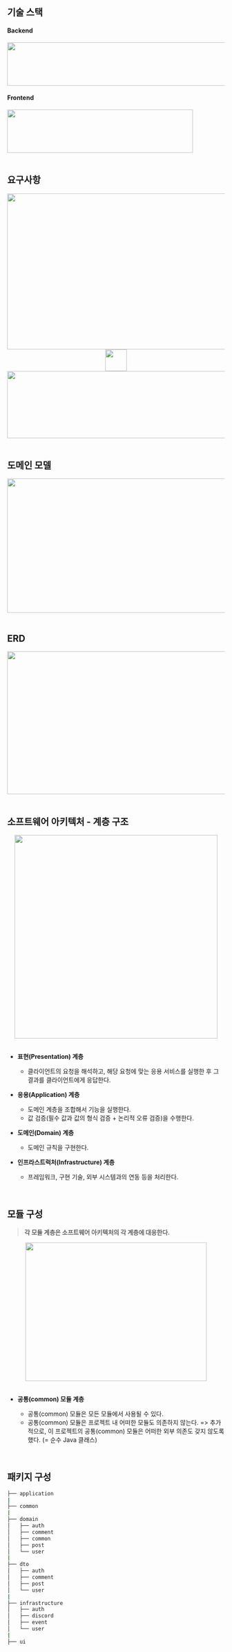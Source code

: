 ## 기술 스택
#### Backend
<img src="https://github.com/user-attachments/assets/2df0a4c8-23a7-4264-86e7-84015a9568f4" width="680" height="100">
    
#### Frontend
<img src="https://github.com/user-attachments/assets/c490fc2d-3ca2-4eaf-8ed8-f8637a3996b8" width="430" height="100">

<br>
<br>

## 요구사항
<div align="center">
    <img src="https://github.com/user-attachments/assets/45cb23aa-44c5-4d71-b276-9ee9390db4cb" width="1000" height="360">
</div>
<div align="center">
    <img src="https://github.com/user-attachments/assets/9bc54d08-b6b5-44c5-9700-c07131e5638f" width="50" height="50">
</div>
<div align="center">
    <img src="https://github.com/user-attachments/assets/c13d1b6c-1e1b-435b-b226-233971bd26c2" width="930" height="155">
</div>
<br>

## 도메인 모델
<div align="center">
    <img src="https://github.com/user-attachments/assets/8ffdc35d-47ac-49df-9c3d-df761ac53e18" width="1000" height="310">
</div>

<br>

## ERD
<div align="center">
    <img src="https://github.com/user-attachments/assets/a81ec53e-44f5-4974-82c5-dc33142fa570" width="600" height="330">
</div>

<br>

## 소프트웨어 아키텍처 - 계층 구조
<div align="center">
    <img src="https://github.com/user-attachments/assets/94f2049f-e07a-42b2-bc8a-102aaee871ad" width="470" height="470">
</div>
<br>

- **표현(Presentation) 계층**
  - 클라이언트의 요청을 해석하고, 해당 요청에 맞는 응용 서비스를 실행한 후 그 결과를 클라이언트에게 응답한다.
  
- **응용(Application) 계층**
  - 도메인 계층을 조합해서 기능을 실행한다.
  - 값 검증(필수 값과 값의 형식 검증​ + 논리적 오류 검증​)을 수행한다.
  
- **도메인(Domain) 계층**
  - 도메인 규칙을 구현한다.
  
- **인프라스트럭처(Infrastructure) 계층**
  - 프레임워크, 구현 기술, 외부 시스템과의 연동 등을 처리한다.
<br>

## 모듈 구성
> **각 모듈 계층은 소프트웨어 아키텍처의 각 계층에 대응한다.**
<div align="center">
    <img src="https://github.com/user-attachments/assets/e2bc3b03-2e3a-4c32-b393-15912fa258b7" width="420" height="320">
</div>

<br>

- **공통(common) 모듈 계층**

  - 공통(common) 모듈은 모든 모듈에서 사용될 수 있다.
  - 공통(common) 모듈은 프로젝트 내 어떠한 모듈도 의존하지 않는다. => 추가적으로, 이 프로젝트의 공통(common) 모듈은 어떠한 외부 의존도 갖지 않도록 했다. (= 순수 Java 클래스)

<br>

## 패키지 구성
```bash
├── application
|
├── common
|
├── domain
│   ├── auth
│   ├── comment
│   ├── common
│   ├── post 
│   └── user 
|
├── dto
│   ├── auth
│   ├── comment
│   ├── post
│   └── user
|
├── infrastructure
│   ├── auth
│   ├── discord
│   ├── event
│   └── user
|
├── ui
``` 
